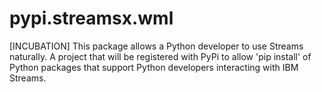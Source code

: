 # pypi.streamsx.wml
[INCUBATION] This package allows a Python developer to use Streams naturally. A project that will be registered with PyPi to allow 'pip install' of Python packages that support Python developers interacting with IBM Streams.
